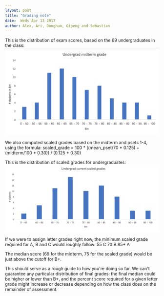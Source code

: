 ```yaml
---
layout: post
title: "Grading note"
date:  Weds Apr 13 2017
author: Alex, Ari, Donghun, Qipeng and Sebastian
---
```


This is the distribution of exam scores, based on the 69 undergraduates in the class:
![midterm grades](midterm.png)

We also computed scaled grades based on the midterm and psets 1-4, using the formula:
scaled_grade = 100 * ((mean_pset/70 * 0.125) + (midterm/100 * 0.30)) / (0.125 + 0.30)

This is the distribution of scaled grades for undergraduates:
![scaled grades](scaled.png)

If we were to assign letter grades right now, the minimum scaled grade required for A, B and C would roughly follow:
55 C
70 B
85+ A

The median score (69 for the midterm, 75 for the scaled grade) would be just above the cutoff for B+.

This should serve as a rough guide to how you're doing so far. We can't guarantee any particular distribution of final grades: the final median could be higher or lower than B+, and the percent score required for a given letter grade might increase or decrease depending on how the class does on the remainder of assessment.
